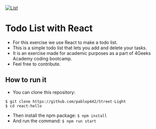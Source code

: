 [![List](https://cdn.pixabay.com/photo/2017/06/10/07/18/list-2389219_960_720.png "List")](https://cdn.pixabay.com/photo/2017/06/10/07/18/list-2389219_960_720.png "List")

# Todo List with React

- For this exercise we use React to make a todo list. 
- This is a simple todo list that lets you add and delete your tasks. 
- It is an exercise made for academic purposes as a part of 4Geeks Academy coding bootcamp.
- Feel free to contribute. 

## How to run it
- You can clone this repository: 
```
$ git clone https://github.com/pablop442/Street-Light
$ cd react-hello
```
- Then install the npm package:  `$ npm install`
- And run the command: `$ npm run start`